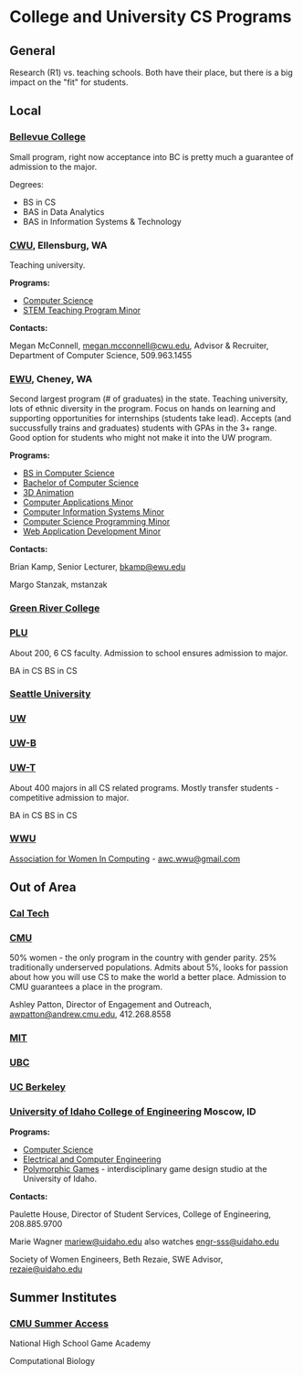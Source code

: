 # College and University CS Programs

## General

Research (R1) vs. teaching schools. Both have their place, but there is a big impact on the "fit" for students.

## Local

### [Bellevue College](https://www.bellevuecollege.edu/cs)

Small program, right now acceptance into BC is pretty much a guarantee of admission to the major.

Degrees:
* BS in CS
* BAS in Data Analytics
* BAS in Information Systems & Technology

### [CWU](https://cwu.edu), Ellensburg, WA

Teaching university.

**Programs:**
* [Computer Science](https://cwu.edu/computer-science)
* [STEM Teaching Program Minor](https://cwu.edu/teachstem)

**Contacts:**

Megan McConnell, megan.mcconnell@cwu.edu, Advisor & Recruiter, Department of Computer Science, 509.963.1455

### [EWU](https://www.ewu.edu), Cheney, WA

Second largest program (# of graduates) in the state. Teaching university, lots of ethnic diversity in the program. Focus on hands on learning and supporting opportunities for internships (students take lead). Accepts (and succussfully trains and graduates) students with GPAs in the 3+ range. Good option for students who might not make it into the UW program.

**Programs:**
* [BS in Computer Science](https://www.ewu.edu/compsci)
* [Bachelor of Computer Science]()
* [3D Animation]()
* [Computer Applications Minor]()
* [Computer Information Systems Minor]()
* [Computer Science Programming Minor]()
* [Web Application Development Minor]()

**Contacts:**

Brian Kamp, Senior Lecturer, bkamp@ewu.edu

Margo Stanzak, mstanzak

### [Green River College]()


### [PLU](https://www.plu.edu/computer-science/)

About 200, 6 CS faculty. Admission to school ensures admission to major.

BA in CS
BS in CS

### [Seattle University]()

### [UW]()

### [UW-B]()

### [UW-T](https://tacoma.uw.edu/set)

About 400 majors in all CS related programs. Mostly transfer students - competitive admission to major.

BA in CS
BS in CS

### [WWU](https://cs.wwu.edu)

[Association for Women In Computing](https://wwu-awc.github.io) - awc.wwu@gmail.com

## Out of Area

### [Cal Tech]()

### [CMU](https://cmu.edu)

50% women - the only program in the country with gender parity. 25% traditionally underserved populations. Admits about 5%, looks for passion about how you will use CS to make the world a better place. Admission to CMU guarantees a place in the program.

Ashley Patton, Director of Engagement and Outreach, awpatton@andrew.cmu.edu, 412.268.8558

### [MIT]()

### [UBC]()

### [UC Berkeley]()

### [University of Idaho College of Engineering](https://uidaho.edu/engr) Moscow, ID

**Programs:**
* [Computer Science](https://uidaho.edu/engr/cs)
* [Electrical and Computer Engineering](https://uidaho.edu/engr/ece)
* [Polymorphic Games](polymorphicgames.com) - interdisciplinary game design studio at the University of Idaho.

**Contacts:**

Paulette House, Director of Student Services, College of Engineering, 208.885.9700

Marie Wagner mariew@uidaho.edu also watches engr-sss@uidaho.edu

Society of Women Engineers, Beth Rezaie, SWE Advisor, rezaie@uidaho.edu

## Summer Institutes

### [CMU Summer Access](https://admission.cmu.edu/pages/summer-access-opportunities)

National High School Game Academy

Computational Biology
